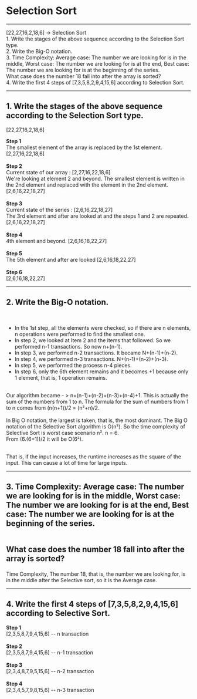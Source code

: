 # Selection Sort
<hr>
[22,27,16,2,18,6] -> Selection Sort<br>
1.  Write the stages of the above sequence according to the Selection Sort type. <br>
2.	Write the Big-O notation.<br>
3.	Time Complexity: Average case: The number we are looking for is in the middle, Worst case: The number we are looking for is at the end, Best case: The number we are looking for is at the beginning of the series. <br>
What case does the number 18 fall into after the array is sorted?<br>
4.	Write the first 4 steps of [7,3,5,8,2,9,4,15,6] according to Selection Sort.
<hr>
<h2> 1.  Write the stages of the above sequence according to the Selection Sort type. </h2>

[22,27,16,2,18,6] <br>

<b>Step 1</b>
  <br>
The smallest element of the array is replaced by the 1st element. <br>
[2,27,16,22,18,6] 
<br>  
<b>Step 2</b> 
  <br>
Current state of our array : [2,27,16,22,18,6] <br>
We're looking at element 2 and beyond. The smallest element is written in the 2nd element and replaced with the element in the 2nd element. <br>
[2,6,16,22,18,27]
<br>  
<b>Step 3</b> <br>
Current state of the series : [2,6,16,22,18,27] <br>
The 3rd element and after are looked at and the steps 1 and 2 are repeated. <br>
[2,6,16,22,18,27]
<br>  
<b>Step 4</b> <br>
4th element and beyond.
[2,6,16,18,22,27]
<br>  
<b>Step 5</b> <br>
The 5th element and after are looked
[2,6,16,18,22,27]
<br>  
<b>Step 6</b> <br>
[2,6,16,18,22,27]
<hr>
<h2>2. Write the Big-O notation.</h2>
 <br>
  <ul> <li>In the 1st step, all the elements were checked, so if there are n elements, n operations were performed to find the smallest one.</li>
  <li>In step 2, we looked at Item 2 and the items that followed. So we performed n-1 transactions. So now n+(n-1).</li>
  <li>In step 3, we performed n-2 transactions. It became N+(n-1)+(n-2).</li>
  <li>In step 4, we performed n-3 transactions. N+(n-1)+(n-2)+(n-3).</li>
  <li>In step 5, we performed the process n-4 pieces.</li>
  <li>In step 6, only the 6th element remains and it becomes +1 because only 1 element, that is, 1 operation remains.</li>
  </ul>
  <br>
  Our algorithm became - > n+(n-1)+(n-2)+(n-3)+(n-4)+1. This is actually the sum of the numbers from 1 to n. The formula for the sum of numbers from 1 to n comes from (n(n+1))/2 = (n²+n)/2.
  <br>
  <br> In Big O notation, the largest is taken, that is, the most dominant. The Big O notation of the Selective Sort algorithm is O(n²). So the time complexity of Selective Sort is worst case scenario n².
  n = 6. <br> 
  From (6.(6+1))/2 it will be O(6²).
  
  <br> That is, if the input increases, the runtime increases as the square of the input. This can cause a lot of time for large inputs.
  <hr>
 <h2>3. Time Complexity: Average case: The number we are looking for is in the middle, Worst case: The number we are looking for is at the end, Best case: The number we are looking for is at the beginning of the series.

<br> What case does the number 18 fall into after the array is sorted?</h2>
Time Complexity,
The number 18, that is, the number we are looking for, is in the middle after the Selective sort, so it is the Average case.

<hr>
<h2>4.	Write the first 4 steps of [7,3,5,8,2,9,4,15,6] according to Selective Sort.</h2>
<b>Step 1</b>
<br>
[2,3,5,8,7,9,4,15,6] -- n transaction<br>
<br>  
<b>Step 2</b>
<br>
[2,3,5,8,7,9,4,15,6] -- n-1 transaction<br>
<br>  
<b>Step 3</b>
<br>
[2,3,4,8,7,9,5,15,6] -- n-2 transaction<br>
<br>  
<b>Step 4</b>
<br>
[2,3,4,5,7,9,8,15,6] -- n-3 transaction<br>
 <br>  
  
